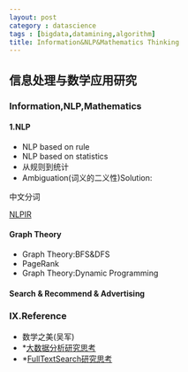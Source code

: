 ```yaml
---
layout: post
category : datascience
tags : [bigdata,datamining,algorithm]
title: Information&NLP&Mathematics Thinking
---
```


信息处理与数学应用研究
------------------------

### Information,NLP,Mathematics

#### 1.NLP

- NLP based on rule 
- NLP based on statistics
- 从规则到统计
- Ambiguation(词义的二义性)Solution:

中文分词

[NLPIR](https://github.com/NLPIR-team/NLPIR)

#### Graph Theory

- Graph Theory:BFS&DFS
- PageRank
- Graph Theory:Dynamic Programming

#### Search & Recommend & Advertising





### IX.Reference

- 数学之美(吴军)
- *[大数据分析研究思考](2015-11-08-bigdata-analysis-thinking.md)
- *[FullTextSearch研究思考](2014-12-20-fulltext-search-design-thinking.md)
